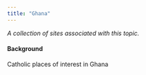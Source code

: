 ```yaml
---
title: "Ghana"
---
```



*A collection of sites associated with this topic.*

#### Background

Catholic places of interest in Ghana


